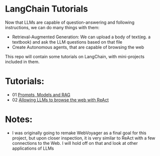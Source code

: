 # LangChain Tutorials

Now that LLMs are capable of question-answering and following instructions, we can do many things with them:
- Retrieval-Augmented Generation: We can upload a body of text(eg. a textbook) and ask the LLM questions based on that file
- Create Autonomous agents, that are capable of browsing the web

This repo will contain some tutorials on LangChain, with mini-projects included in them.

# Tutorials:
- 01 [Prompts, Models and RAG](https://github.com/dungwoong/langchain-demo/blob/main/tutorials/01%20Prompts%2C%20Models%20and%20RAG%20in%20LangChain.ipynb)
- 02 [Allowing LLMs to browse the web with ReAct](https://github.com/dungwoong/langchain-demo/blob/main/tutorials/02%20Agents%2C%20LangGraph%20and%20ReAct.ipynb)

# Notes:
- I was originally going to remake WebVoyager as a final goal for this project, but upon closer inspection, it is very similar to ReAct with a few connections to the Web. I will hold off on that and look at other applications of LLMs
